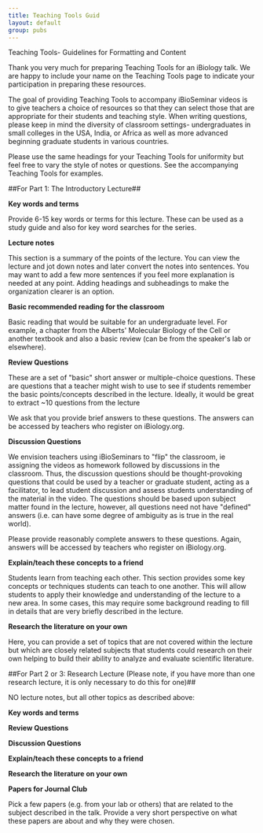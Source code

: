 ```yaml
---
title: Teaching Tools Guid
layout: default
group: pubs
---
```

Teaching Tools- Guidelines for Formatting and Content

Thank you very much for preparing Teaching Tools for an iBiology talk.  We are happy to include your name on the Teaching Tools page to indicate your participation in preparing these resources.

The goal of providing Teaching Tools to accompany iBioSeminar videos is to give teachers a choice of resources so that they can select those that are appropriate for their students and teaching style.  When writing questions, please keep in mind the diversity of classroom settings- undergraduates in small colleges in the USA, India, or Africa as well as more advanced beginning graduate students in various countries.

Please use the same headings for your Teaching Tools for uniformity but feel free to vary the style of notes or questions.  See the accompanying Teaching Tools for examples.

##For Part 1: The Introductory Lecture##

**Key words and terms**

Provide 6-15 key words or terms for this lecture.  These can be used as a study guide and also for key word searches for the series.

**Lecture notes**

This section is a summary of the points of the lecture.  You can view the lecture and jot down notes and later convert the notes into sentences.  You may want to add a few more sentences if you feel more explanation is needed at any point.  Adding headings and subheadings to make the organization clearer is an option.

**Basic recommended reading for the classroom**

Basic reading that would be suitable for an undergraduate level.  For example, a chapter from the Alberts' Molecular Biology of the Cell or another textbook and also a basic review (can be from the speaker's lab or elsewhere).

**Review Questions**

These are a set of "basic" short answer or multiple-choice questions.  These are questions that a teacher might wish to use to see if students remember the basic points/concepts described in the lecture.  Ideally, it would be great to extract ~10 questions from the lecture

We ask that you provide brief answers to these questions.  The answers can be accessed by teachers who register on iBiology.org.

**Discussion Questions**

We envision teachers using iBioSeminars to "flip" the classroom, ie assigning the videos as homework followed by discussions in the classroom.  Thus, the discussion questions should be thought-provoking questions that could be used by a teacher or graduate student, acting as a facilitator, to lead student discussion and assess students understanding of the material in the video. The questions should be based upon subject matter found in the lecture, however, all questions need not have "defined" answers (i.e. can have some degree of ambiguity as is true in the real world).

Please provide reasonably complete answers to these questions. Again, answers will be accessed by teachers who register on iBiology.org.

**Explain/teach these concepts to a friend**

Students learn from teaching each other.  This section provides some key concepts or techniques students can teach to one another.  This will allow students to apply their knowledge and understanding of the lecture to a new area. In some cases, this may require some background reading to fill in details that are very briefly described in the lecture.

**Research the literature on your own**

Here, you can provide a set of topics that are not covered within the lecture but which are closely related subjects that students could research on their own helping to build their ability to analyze and evaluate scientific literature.

##For Part 2 or 3: Research Lecture (Please note, if you have more than one research lecture, it is only necessary to do this for one)##

NO lecture notes, but all other topics as described above:

**Key words and terms**

**Review Questions**

**Discussion Questions**

**Explain/teach these concepts to a friend**

**Research the literature on your own**

**Papers for Journal Club**

Pick a few papers (e.g. from your lab or others) that are related to the subject described in the talk.  Provide a very short perspective on what these papers are about and why they were chosen.
